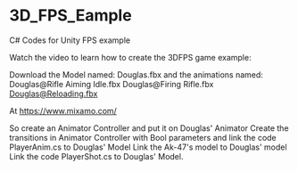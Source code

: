 # 3D_FPS_Eample
C# Codes for Unity FPS example

Watch the video to learn how to create the 3DFPS game example:


Download the Model named:
  Douglas.fbx 
and the animations named:
  Douglas@Rifle Aiming Idle.fbx
  Douglas@Firing Rifle.fbx
  Douglas@Reloading.fbx
  
At https://www.mixamo.com/

So create an Animator Controller and put it on Douglas' Animator
Create the transitions in Animator Controller with Bool parameters and link the code PlayerAnim.cs to Douglas' Model
Link the Ak-47's model to Douglas' model
Link the code PlayerShot.cs to Douglas' Model.
